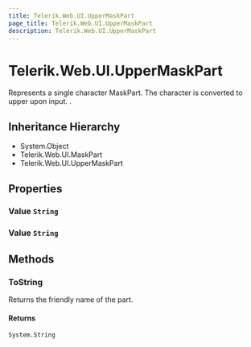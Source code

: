 ```yaml
---
title: Telerik.Web.UI.UpperMaskPart
page_title: Telerik.Web.UI.UpperMaskPart
description: Telerik.Web.UI.UpperMaskPart
---
```


# Telerik.Web.UI.UpperMaskPart

Represents a single character MaskPart. The character is converted to upper upon
            input. .

## Inheritance Hierarchy

* System.Object
* Telerik.Web.UI.MaskPart
* Telerik.Web.UI.UpperMaskPart

## Properties

###  Value `String`

###  Value `String`

## Methods

###  ToString

Returns the friendly name of the part.

#### Returns

`System.String` 

